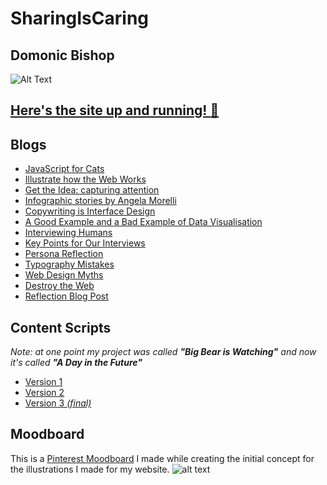 # SharingIsCaring

## Domonic Bishop

![Alt Text](http://i.imgur.com/SsvdDWb.png)

## [Here's the site up and running! :running:](https://dombishop.github.io/A-Day-in-the-Future/Domonic/)


## Blogs
- [JavaScript for Cats](http://fourthfloor.raveweb.net/dbishop/2017/01/24/javascript-for-cats/)
- [Illustrate how the Web Works](http://fourthfloor.raveweb.net/dbishop/2017/06/04/illustrate-how-the-web-works/)
- [Get the Idea: capturing attention](http://fourthfloor.raveweb.net/dbishop/2017/02/03/get-the-idea-capturing-attention/)
- [Infographic stories by Angela Morelli](http://fourthfloor.raveweb.net/dbishop/2017/02/07/infographic-stories-by-angela-morelli/)
- [Copywriting is Interface Design](http://fourthfloor.raveweb.net/dbishop/2017/05/23/copywriting-is-interface-design/)
- [A Good Example and a Bad Example of Data Visualisation](http://fourthfloor.raveweb.net/dbishop/2017/05/28/a-good-example-and-a-bad-example-of-data-visualisation/)
- [Interviewing Humans](http://fourthfloor.raveweb.net/dbishop/2017/05/28/interviewing-humans/)
- [Key Points for Our Interviews](http://fourthfloor.raveweb.net/dbishop/2017/05/30/key-points-for-our-interviews/)
- [Persona Reflection](http://fourthfloor.raveweb.net/dbishop/2017/05/28/persona-reflection/)
- [Typography Mistakes](http://fourthfloor.raveweb.net/dbishop/2017/06/01/typography-mistakes/)
- [Web Design Myths](http://fourthfloor.raveweb.net/dbishop/2017/06/02/web-design-myths/)
- [Destroy the Web](http://fourthfloor.raveweb.net/dbishop/2017/06/02/destroy-the-web/)
- [Reflection Blog Post](http://fourthfloor.raveweb.net/dbishop/2017/06/04/reflection-blog-post/)


## Content Scripts
_Note: at one point my project was called **"Big Bear is Watching"** and now it's called **"A Day in the Future"**_
- [Version 1](https://docs.google.com/document/d/1_srl7AGra1_rVKefmm1L7Mca0H7C9TtUt4HqBAqblEE/edit?usp=sharing)
- [Version 2](https://docs.google.com/a/students.rave.ac.uk/document/d/1-wZ3V1KX-HFoUXhCYva4cI0nI_ExvOTXINa2jC9Tud8/edit?usp=sharing)
- [Version 3 _(final)_](https://docs.google.com/document/d/1Hdzs_AGS_PT4XqUr96C4jEg2JyOSUBcLtUh_YmIWBHs/edit?usp=sharing)


## Moodboard
This is a [Pinterest Moodboard](https://uk.pinterest.com/domonicbishop/sharing-is-caring/) I made while creating the initial concept for the illustrations I made for my website.
![alt text](http://i.imgur.com/vUBCVJe.png)
